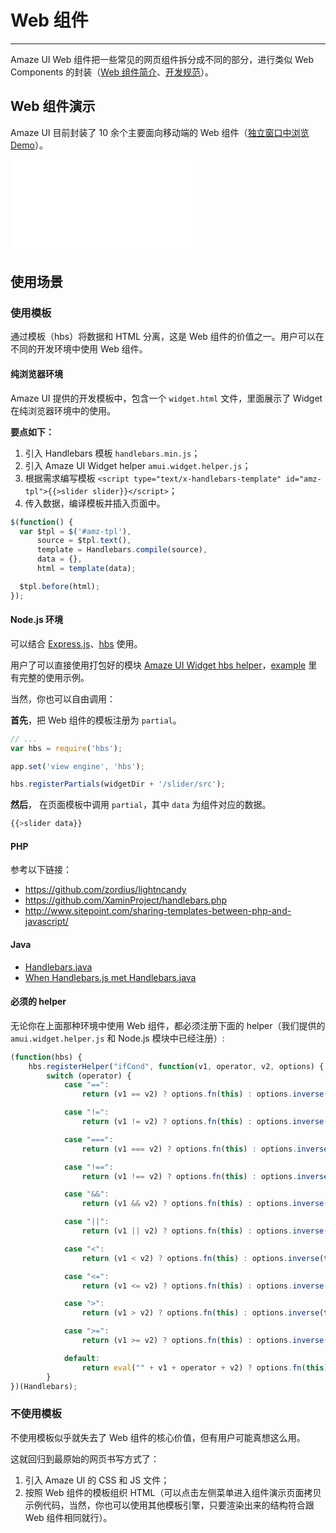 # Web 组件
---

Amaze UI Web 组件把一些常见的网页组件拆分成不同的部分，进行类似 Web Components 的封装（[Web 组件简介](/getting-started/widget-dev)、[开发规范](/getting-started/widget)）。

## Web 组件演示
    
Amaze UI 目前封装了 10 余个主要面向移动端的 Web 组件（[独立窗口中浏览 Demo](/widgets/m)）。

<iframe src="/widgets/m" frameborder="0" id="doc-widget-frame" frameborder="0"></iframe>

## 使用场景

### 使用模板

通过模板（hbs）将数据和 HTML 分离，这是 Web 组件的价值之一。用户可以在不同的开发环境中使用 Web 组件。

#### 纯浏览器环境

Amaze UI 提供的开发模板中，包含一个 `widget.html` 文件，里面展示了 Widget 在纯浏览器环境中的使用。

__要点如下：__

1. 引入 Handlebars 模板 `handlebars.min.js`；
2. 引入 Amaze UI Widget helper `amui.widget.helper.js`；
3. 根据需求编写模板 `<script type="text/x-handlebars-template" id="amz-tpl">{{>slider slider}}</script>`；
4. 传入数据，编译模板并插入页面中。

```javascript
$(function() {
  var $tpl = $('#amz-tpl'),
      source = $tpl.text(),
      template = Handlebars.compile(source),
      data = {},
      html = template(data);

  $tpl.before(html);
});
```

#### Node.js 环境

可以结合 [Express.js](http://github.com/visionmedia/express)、[hbs](https://github.com/donpark/hbs) 使用。

用户了可以直接使用打包好的模块 [Amaze UI Widget hbs helper](https://www.npmjs.org/package/amui-hbs-helper)，[example](https://github.com/Minwe/amui-hbs-helper/tree/master/example) 里有完整的使用示例。

当然，你也可以自由调用：

__首先__，把 Web 组件的模板注册为 `partial`。

```javascript
// ...
var hbs = require('hbs');

app.set('view engine', 'hbs');

hbs.registerPartials(widgetDir + '/slider/src');
```
    
__然后__， 在页面模板中调用 `partial`，其中 `data` 为组件对应的数据。
    
```javascript
{{>slider data}}
```

#### PHP

参考以下链接：

- https://github.com/zordius/lightncandy
- https://github.com/XaminProject/handlebars.php
- http://www.sitepoint.com/sharing-templates-between-php-and-javascript/

#### Java

- [Handlebars.java](https://github.com/jknack/handlebars.java)
- [When Handlebars.js met Handlebars.java](http://jknack.github.io/handlebars.java/meeting.html)
    
#### 必须的 helper
    
无论你在上面那种环境中使用 Web 组件，都必须注册下面的 helper（我们提供的 `amui.widget.helper.js` 和 Node.js 模块中已经注册）:
    
```javascript
(function(hbs) {
    hbs.registerHelper("ifCond", function(v1, operator, v2, options) {
        switch (operator) {
            case "==":
                return (v1 == v2) ? options.fn(this) : options.inverse(this);

            case "!=":
                return (v1 != v2) ? options.fn(this) : options.inverse(this);

            case "===":
                return (v1 === v2) ? options.fn(this) : options.inverse(this);

            case "!==":
                return (v1 !== v2) ? options.fn(this) : options.inverse(this);

            case "&&":
                return (v1 && v2) ? options.fn(this) : options.inverse(this);

            case "||":
                return (v1 || v2) ? options.fn(this) : options.inverse(this);

            case "<":
                return (v1 < v2) ? options.fn(this) : options.inverse(this);

            case "<=":
                return (v1 <= v2) ? options.fn(this) : options.inverse(this);

            case ">":
                return (v1 > v2) ? options.fn(this) : options.inverse(this);

            case ">=":
                return (v1 >= v2) ? options.fn(this) : options.inverse(this);

            default:
                return eval("" + v1 + operator + v2) ? options.fn(this) : options.inverse(this);
        }
})(Handlebars);
```

### 不使用模板

不使用模板似乎就失去了 Web 组件的核心价值，但有用户可能真想这么用。

这就回归到最原始的网页书写方式了：

1. 引入 Amaze UI 的 CSS 和 JS 文件；
2. 按照 Web 组件的模板组织 HTML（可以点击左侧菜单进入组件演示页面拷贝示例代码，当然，你也可以使用其他模板引擎，只要渲染出来的结构符合跟 Web 组件相同就行）。
